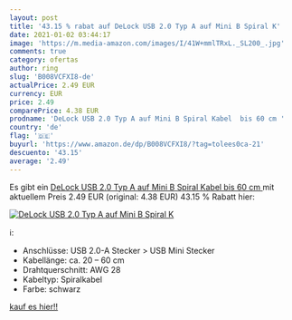 ```yaml
---
layout: post
title: '43.15 % rabat auf DeLock USB 2.0 Typ A auf Mini B Spiral K'
date: 2021-01-02 03:44:17
image: 'https://m.media-amazon.com/images/I/41W+mmlTRxL._SL200_.jpg'
comments: true
category: ofertas
author: ring
slug: 'B008VCFXI8-de'
actualPrice: 2.49 EUR
currency: EUR
price: 2.49
comparePrice: 4.38 EUR
prodname: 'DeLock USB 2.0 Typ A auf Mini B Spiral Kabel  bis 60 cm '
country: 'de'
flag: '🇩🇪'
buyurl: 'https://www.amazon.de/dp/B008VCFXI8/?tag=tolees0ca-21'
descuento: '43.15'
average: '2.49'
---
```


Es gibt ein [DeLock USB 2.0 Typ A auf Mini B Spiral Kabel  bis 60 cm ](https://www.amazon.de/dp/B008VCFXI8/?tag=tolees0ca-21) mit aktuellem Preis 2.49 EUR (original: 4.38 EUR) 43.15 % Rabatt hier:

[![DeLock USB 2.0 Typ A auf Mini B Spiral K](https://m.media-amazon.com/images/I/41W+mmlTRxL._SL200_.jpg)](https://www.amazon.de/dp/B008VCFXI8/?tag=tolees0ca-21)

ℹ️:

- Anschlüsse: USB 2.0-A Stecker > USB Mini Stecker
- Kabellänge: ca. 20 – 60 cm
- Drahtquerschnitt: AWG 28
- Kabeltyp: Spiralkabel
- Farbe: schwarz

[kauf es hier!!](https://www.amazon.de/dp/B008VCFXI8/?tag=tolees0ca-21)
